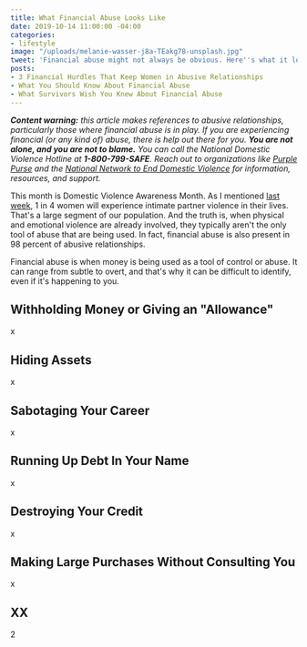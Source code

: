 ```yaml
---
title: What Financial Abuse Looks Like
date: 2019-10-14 11:00:00 -04:00
categories:
- lifestyle
image: "/uploads/melanie-wasser-j8a-TEakg78-unsplash.jpg"
tweet: 'Financial abuse might not always be obvious. Here''s what it looks like: '
posts:
- 3 Financial Hurdles That Keep Women in Abusive Relationships
- What You Should Know About Financial Abuse
- What Survivors Wish You Knew About Financial Abuse
---
```


***Content warning:** this article makes references to abusive relationships, particularly those where financial abuse is in play. If you are experiencing financial (or any kind of) abuse, there is help out there for you. **You are not alone, and you are not to blame.** You can call the National Domestic Violence Hotline at **1-800-799-SAFE**. Reach out to organizations like [Purple Purse](http://purplepurse.com/) and the [National Network to End Domestic Violence](http://www.womenslaw.org/laws_state_type.php?id=14107&state_code=PG&open_id=all) for information, resources, and support.*

This month is Domestic Violence Awareness Month. As I mentioned [last week](https://www.maggiegermano.com/blog/3-financial-hurdles-that-keep-women-in-abusive-relationships/), 1 in 4 women will experience intimate partner violence in their lives. That's a large segment of our population. And the truth is, when physical and emotional violence are already involved, they typically aren't the only tool of abuse that are being used. In fact, financial abuse is also present in 98 percent of abusive relationships.

Financial abuse is when money is being used as a tool of control or abuse. It can range from subtle to overt, and that's why it can be difficult to identify, even if it's happening to you. 

## Withholding Money or Giving an "Allowance"

x

## Hiding Assets

x

## Sabotaging Your Career

x

## Running Up Debt In Your Name

x

## Destroying Your Credit

x

## Making Large Purchases Without Consulting You

x

## XX

2